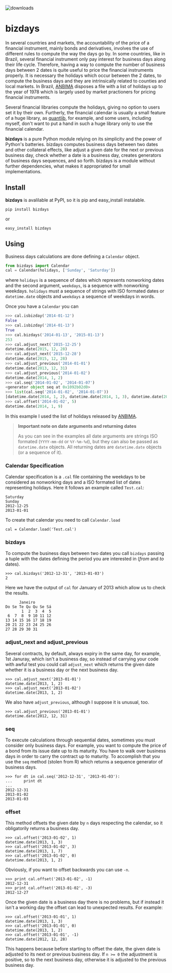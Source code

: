 ![downloads](https://pypip.in/download/bizdays/badge.png)

# bizdays

In several countries and markets, the accountability of the price of a financial
instrument, mainly bonds and derivatives, involves the use of different
rules to compute the way the days go by.
In some countries, like in Brazil, several financial instrument only pay interest for business days along their life cycle.
Therefore, having a way to compute the number of business days between 2 dates is quite useful to price the financial instruments properly.
It is necessary the holidays which occur between the 2 dates, to compute the business days and they are intrinsically related to counties and local markets.
In Brazil, [ANBIMA](www.anbima.com.br) disposes a file with a list of holidays up to the year of 1978 which is largely used by market practioners for pricing financial instruments.
<!-- Usually you have a list with the holidays and all you want
is to find out the number of business days between two dates, nothing more. 
It is necessary for pricing properly the financial instrument. -->
Several financial libraries compute the holidays, giving no option to users set it by their own.
Furtherly, the financial calendar is usually a small feature of a huge library, as [quantlib](quantlib.org), for example, and some users, including myself, don't want to put a hand in such a huge library only to use the financial calendar.

**bizdays** is a pure Python module relying on its simplicity and the
power of Python's batteries.
bizdays computes business days between two dates and
other collateral effects, like adjust a given date for the next or previous
business day, check whether a date is a business day, creates generators of
business days sequences, and so forth.
bizdays is a module without further dependencies, what makes it appropriated for small implementations.

## Install

**bizdays** is avalilable at PyPI, so it is pip and easy_install instalable.

	pip install bizdays

or

	easy_install bizdays

## Using

Business days calculations are done defining a `Calendar` object.

```python
from bizdays import Calendar
cal = Calendar(holidays, ['Sunday', 'Saturday'])
```

where `holidays` is a sequence of dates which represents nonworking dates and the second argument, `weekdays`, is a sequence with nonworking weekdays.
`holidays` must a sequence of strings with ISO formated dates or `datetime.date` objects and `weekdays` a sequence of weekdays in words.

Once you have a `Calendar` you can

```python
>>> cal.isbizday('2014-01-12')
False
>>> cal.isbizday('2014-01-13')
True
>>> cal.bizdays('2014-01-13', '2015-01-13')
253
>>> cal.adjust_next('2015-12-25')
datetime.date(2015, 12, 28)
>>> cal.adjust_next('2015-12-28')
datetime.date(2015, 12, 28)
>>> cal.adjust_previous('2014-01-01')
datetime.date(2013, 12, 31)
>>> cal.adjust_previous('2014-01-02')
datetime.date(2014, 1, 2)
>>> cal.seq('2014-01-02', '2014-01-07')
<generator object seq at 0x1092b02d0>
>>> list(cal.seq('2014-01-02', '2014-01-07'))
[datetime.date(2014, 1, 2), datetime.date(2014, 1, 3), datetime.date(2014, 1, 6), datetime.date(2014, 1, 7)]
>>> cal.offset('2014-01-02', 5)
datetime.date(2014, 1, 9)
```

In this example I used the list of holidays released by [ANBIMA](http://www.anbima.com.br/feriados/feriados.asp).

> **Important note on date arguments and returning dates**
> 
> As you can see in the examples all date arguments are strings ISO formated (`YYYY-mm-dd` or `%Y-%m-%d`), but they can also be passed as `datetime.date` objects.
> All returning dates are `datetime.date` objects (or a sequence of it).

### Calendar Specification

Calendar specification is a `.cal` file containing the weekdays to be considered as nonworking days and a ISO formated list of dates representing holidays.
Here it follows an example called `Test.cal`:

	Saturday
	Sunday
	2012-12-25
	2013-01-01

To create that calendar you need to call `Calendar.load`

	cal = Calendar.load('Test.cal')

### bizdays

To compute the business days between two dates you call `bizdays` passing a tuple with the dates defining the period you are interested in (*from* and *to* dates).

```{python}
>>> cal.bizdays('2012-12-31', '2013-01-03')
2
```

Here we have the output of `cal` for January of 2013 which allow us to check the results.

	      Janeiro       
	Do Se Te Qu Qu Se Sá
	       1  2  3  4  5
	 6  7  8  9 10 11 12
	13 14 15 16 17 18 19
	20 21 22 23 24 25 26
	27 28 29 30 31      

### adjust_next and adjust_previous

Several contracts, by default, always expiry in the same day, for example, 1st Januray, which isn't a business day, so instead of carrying your code
with awful test you could call `adjust_next` which returns the given date
whether it is a business day or the next business day.

```{python}
>>> cal.adjust_next('2013-01-01')
datetime.date(2013, 1, 2)
>>> cal.adjust_next('2013-01-02')
datetime.date(2013, 1, 2)
```

We also have `adjust_previous`, although I suppose it is unusual, too.

```{python}
>>> cal.adjust_previous('2013-01-01')
datetime.date(2012, 12, 31)
```

### seq

To execute calculations through sequential dates, sometimes you must consider only business days.
For example, you want to compute the price of a bond from its issue date up to its maturity.
You have to walk over business days in order to carry the contract up to maturity.
To accomplish that you use the `seq` method (stolen from R) which returns a sequence generator of business days.

```{python}
>>> for dt in cal.seq('2012-12-31', '2013-01-03'):
...     print dt
... 
2012-12-31
2013-01-02
2013-01-03
```

### offset

This method offsets the given date by `n` days respecting the calendar, so it obligatorily returns a business day.

```{python}
>>> cal.offset('2013-01-02', 1)
datetime.date(2013, 1, 3)
>>> cal.offset('2013-01-02', 3)
datetime.date(2013, 1, 7)
>>> cal.offset('2013-01-02', 0)
datetime.date(2013, 1, 2)
```

Obviously, if you want to offset backwards you can use `-n`.

```{python}
>>> print cal.offset('2013-01-02', -1)
2012-12-31
>>> print cal.offset('2013-01-02', -3)
2012-12-27
```
Once the given date is a business day there is no problems, but if instead it isn't a working day the offset can lead to unexpected results. For example:

```{python}
>>> cal.offset('2013-01-01', 1)
datetime.date(2013, 1, 3)
>>> cal.offset('2013-01-01', 0)
datetime.date(2013, 1, 2)
>>> cal.offset('2013-01-01', -1)
datetime.date(2012, 12, 28)
```
This happens because before starting to offset the date, the given date is adjusted to its next or previous business day. If `n >= 0` the adjustment is positive, so to the next business day, otherwise it is adjusted to the previous business day.

